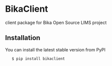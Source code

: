 # BikaClient

client package for Bika Open Source LIMS project


## Installation

You can install the latest stable version from PyPI
```bash
   $ pip install bikaclient
```
